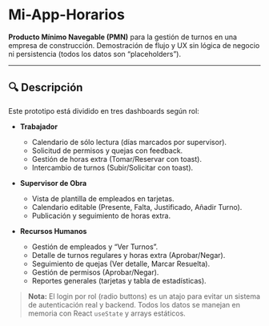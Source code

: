 # Mi-App-Horarios

**Producto Mínimo Navegable (PMN)** para la gestión de turnos en una empresa de construcción. Demostración de flujo y UX sin lógica de negocio ni persistencia (todos los datos son “placeholders”).

---

## 🔍 Descripción

Este prototipo está dividido en tres dashboards según rol:

- **Trabajador**  
  - Calendario de sólo lectura (días marcados por supervisor).  
  - Solicitud de permisos y quejas con feedback.  
  - Gestión de horas extra (Tomar/Reservar con toast).  
  - Intercambio de turnos (Subir/Solicitar con toast).

- **Supervisor de Obra**  
  - Vista de plantilla de empleados en tarjetas.  
  - Calendario editable (Presente, Falta, Justificado, Añadir Turno).  
  - Publicación y seguimiento de horas extra.

- **Recursos Humanos**  
  - Gestión de empleados y “Ver Turnos”.  
  - Detalle de turnos regulares y horas extra (Aprobar/Negar).  
  - Seguimiento de quejas (Ver detalle, Marcar Resuelta).  
  - Gestión de permisos (Aprobar/Negar).  
  - Reportes generales (tarjetas y tabla de estadísticas).

> **Nota:** El login por rol (radio buttons) es un atajo para evitar un sistema de autenticación real y backend. Todos los datos se manejan en memoria con React `useState` y arrays estáticos.
